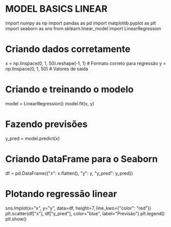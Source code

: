 # MODEL BASICS LINEAR 

import numpy as np
import pandas as pd
import matplotlib.pyplot as plt
import seaborn as sns
from sklearn.linear_model import LinearRegression

# Criando dados corretamente
x = np.linspace(0, 1, 50).reshape(-1, 1)  # Formato correto para regressão
y = np.linspace(0, 1, 50)  # Valores de saída

# Criando e treinando o modelo
model = LinearRegression()
model.fit(x, y)

# Fazendo previsões
y_pred = model.predict(x)

# Criando DataFrame para o Seaborn
df = pd.DataFrame({"x": x.flatten(), "y": y, "y_pred": y_pred})

# Plotando regressão linear
sns.lmplot(x="x", y="y", data=df, height=7, line_kws={"color": "red"})
plt.scatter(df["x"], df["y_pred"], color="blue", label="Previsão")
plt.legend()
plt.show()
